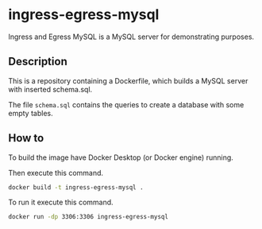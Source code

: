 # ingress-egress-mysql
Ingress and Egress MySQL is a MySQL server for demonstrating purposes.

## Description
This is a repository containing a Dockerfile, which builds a MySQL server with inserted schema.sql.

The file `schema.sql` contains the queries to create a database with some empty tables.

## How to
To build the image have Docker Desktop (or Docker engine) running.

Then execute this command.
``` bash
docker build -t ingress-egress-mysql .
```

To run it execute this command.
``` bash
docker run -dp 3306:3306 ingress-egress-mysql
```